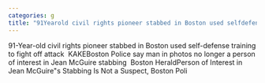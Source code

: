 ```yaml
---
categories: g
title: "91Yearold civil rights pioneer stabbed in Boston used selfdefense training to fight off attack  KAKE"
---
```

91-Year-old civil rights pioneer stabbed in Boston used self-defense training to fight off attack&nbsp;&nbsp;KAKEBoston Police say man in photos no longer a person of interest in Jean McGuire stabbing&nbsp;&nbsp;Boston HeraldPerson of Interest in Jean McGuire"s Stabbing Is Not a Suspect, Boston Poli